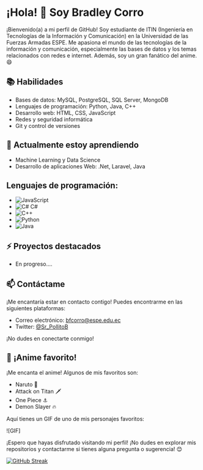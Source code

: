 # ¡Hola! 👋 Soy Bradley Corro

¡Bienvenido(a) a mi perfil de GitHub! Soy estudiante de ITIN (Ingeniería en Tecnologías de la Información y Comunicación) en la Universidad de las Fuerzas Armadas ESPE. Me apasiona el mundo de las tecnologías de la información y comunicación, especialmente las bases de datos y los temas relacionados con redes e internet. Además, soy un gran fanático del anime. 😄

## 📚 Habilidades

- Bases de datos: MySQL, PostgreSQL, SQL Server, MongoDB
- Lenguajes de programación: Python, Java, C++
- Desarrollo web: HTML, CSS, JavaScript
- Redes y seguridad informática
- Git y control de versiones

## 🌱 Actualmente estoy aprendiendo

- Machine Learning y Data Science
- Desarrollo de aplicaciones Web: .Net, Laravel, Java

## Lenguajes de programación: 
  - ![JavaScript](https://img.shields.io/badge/-JavaScript-F7DF1E?style=flat&logo=javascript&logoColor=yellow)
  - ![C#](https://img.shields.io/badge/-C%23-239120?style=flat&logo=csharp&logoColor=violet) C#
  - ![C++](https://img.shields.io/badge/-C++-00599C?style=flat&logo=c%2B%2B&logoColor=white) 
  - ![Python](https://img.shields.io/badge/-Python-3776AB?style=flat&logo=python&logoColor=blue) 
  - ![Java](https://img.shields.io/badge/-Java-007396?style=flat&logo=java&logoColor=red) 

## ⚡ Proyectos destacados

- En progreso....

## 📫 Contáctame

¡Me encantaría estar en contacto contigo! Puedes encontrarme en las siguientes plataformas:

- Correo electrónico: bfcorro@espe.edu.ec
- Twitter: [@Sr_PollitoB]((https://twitter.com/Sr_PollitoB))

¡No dudes en conectarte conmigo!

## 🎵 ¡Anime favorito!

¡Me encanta el anime! Algunos de mis favoritos son:

- Naruto 🍥
- Attack on Titan 🗡️
- One Piece ⚓
- Demon Slayer 🔥

Aquí tienes un GIF de uno de mis personajes favoritos:

![GIF]

  

¡Espero que hayas disfrutado visitando mi perfil! ¡No dudes en explorar mis repositorios y contactarme si tienes alguna pregunta o sugerencia! 😊

[![GitHub Streak](https://github-readme-streak-stats.herokuapp.com?user=BradFernando&theme=onedark-duo&locale=es&mode=weekly)](https://git.io/streak-stats)
